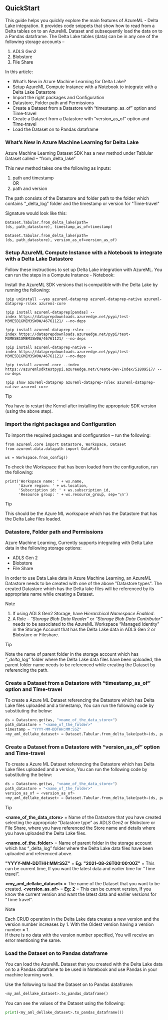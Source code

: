 ## QuickStart
This guide helps you quickly explore the main features of AzureML - Delta Lake integration. It provides code snippets that show how to read from a Delta tables on to an AzureML Dataset and subsequently load the data on to a Pandas dataframe. The Delta Lake tables (data) can be in any one of the following storage accounts –
1. ADLS Gen2
2. Blobstore
3. File Share

In this article:
* What’s New in Azure Machine Learning for Delta Lake?
* Setup AzureML Compute Instance with a Notebook to integrate with a Delta Lake Datastore 
* Import the right packages and Configuration
* Datastore, Folder path and Permissions
* Create a Dataset from a Datastore with “timestamp_as_of” option and Time-travel 
* Create a Dataset from a Datastore with “version_as_of” option and Time-travel 
* Load the Dataset on to Pandas dataframe

### What’s New in Azure Machine Learning for Delta Lake 
Azure Machine Learning Dataset SDK has a new method under Tablular Dataset called – “from_delta_lake”

This new method takes one the following as inputs:
1. path and timestamp                   
   OR  
2. path and version 

The path consists of the Datastore and folder path to the folder which contains “_delta_log” folder and the timestamp or version for "Time-travel"

Signature would look like this:
```
Dataset.Tabular.from_delta_lake(path=(ds, path_datastore), timestamp_as_of=timestamp)
```
```
Dataset.Tabular.from_delta_lake(path=(ds, path_datastore), version_as_of=version_as_of)
```

### Setup AzureML Compute Instance with a Notebook to integrate with a Delta Lake Datastore

Follow these instructions to set up Delta Lake integration with AzureML. You can run the steps in a Compute Instance - Notebook:

Install the AzureML SDK versions that is compatible with the Delta Lake by running the following:
```
!pip uninstall --yes azureml-dataprep azureml-dataprep-native azureml-dataprep-rslex azureml-core 

!pip install azureml-dataprep[pandas] --index https://dataprepdownloads.azureedge.net/pypi/test-M3ME5B1GMEM3SW0W/46761121/ --no-deps 

!pip install azureml-dataprep-rslex --index https://dataprepdownloads.azureedge.net/pypi/test-M3ME5B1GMEM3SW0W/46761121/ --no-deps 

!pip install azureml-dataprep-native --index https://dataprepdownloads.azureedge.net/pypi/test-M3ME5B1GMEM3SW0W/46761121/ --no-deps 

!pip install azureml-core --index https://azuremlsdktestpypi.azureedge.net/Create-Dev-Index/51809517/ --no-deps

!pip show azureml-dataprep azureml-dataprep-rslex azureml-dataprep-native azureml-core 
```
>[!TIP]
> You have to restart the Kernel after installing the appropriate SDK version (using the above step).

### Import the right packages and Configuration
To import the required packages and configuration – run the following:
```
from azureml.core import Datastore, Workspace, Dataset 
from azureml.data.datapath import DataPath 

ws = Workspace.from_config() 
```
To check the Workspace that has been loaded from the configuration, run the following: 
```
print('Workspace name: ' + ws.name, 
      'Azure region: ' + ws.location,
      'Subscription id: ' + ws.subscription_id,
      'Resource group: ' + ws.resource_group, sep='\n') 
```
>[!TIP]
> This should be the Azure ML workspace which has the Datastore that has the Delta Lake files loaded.

### Datastore, Folder path and Permissions
Azure Machine Learning, Currently supports integrating with Delta Lake data in the following storage options:
* ADLS Gen 2
* Blobstore
* File Share

In order to use Data Lake data in Azure Machine Learning, an AzureML Datastore needs to be created with one of the above "Datastore types".
The created Datastore which has the Delta lake files will be referenced by its appropriate name while creating a Dataset.

>[!NOTE]
> 1. If using ADLS Gen2 Storage, have *Hierarchical Namespace Enabled*.
> 2. A Role – *“Storage Blob Data Reader”* or *“Storage Blob Data Contributor”* needs to be associated to the AzureML Workspace “Managed Identity” in the Storage Account that has the Delta Lake data in ADLS Gen 2 or Blobstore or Fileshare.



>[!TIP]
 > Note the name of parent folder in the storage account which has *“_delta_log”* folder where the Delta Lake data files have been uploaded, the parent folder name needs to be referenced while creating the Dataset by referencing the path.

### Create a Dataset from a Datastore with “timestamp_as_of” option and Time-travel
To create a Azure ML Dataset referencing the Datastore which has Delta Lake files uploaded and a timestamp, You can run the following code by substituting the below:

```python
ds = Datastore.get(ws, "<name_of_the_data_store>") 
path_datastore = "<name_of_the_folder>" 
timestamp = "YYYY-MM-DDTHH:MM:SSZ" 
<my_aml_dellake_dataset> = Dataset.Tabular.from_delta_lake(path=(ds, path_datastore), timestamp_as_of=timestamp)
```

### Create a Dataset from a Datastore with “version_as_of” option and Time-travel
To create a Azure ML Dataset referencing the Datastore which has Delta Lake files uploaded and a version, You can run the following code by substituting the below:

```python
ds = Datastore.get(ws, "<name_of_the_data_store>") 
path_datastore = "<name_of_the_folder>" 
version_as_of = <version_as_of> 
<my_aml_dellake_dataset> = Dataset.Tabular.from_delta_lake(path=(ds, path_datastore), version_as_of= version_as_of)
```

>[!TIP]
> **<name_of_the_data_store>** = Name of the Datastore that you have created selecting the appropriate “Datastore type” as ADLS Gen2 or Blobstore or File Share, where you have referenced the Store name and details where you have uploaded the Delta Lake files.
>
> **<name_of_the_folder>** = Name of parent folder in the storage account which has “_delta_log” folder where the Delta Lake data files have been uploaded and referenced above.
>
> **"YYYY-MM-DDTHH:MM:SSZ"** = **Eg: "2021-08-26T00:00:00Z"** = This can be current time, If you want the latest data and earlier time for “Time travel”.
>
> **<my_aml_dellake_dataset>** = The name of the Dataset that you want to be created.
> **<version_as_of>** = **Eg: 2** = This can be current version, If you know the current version and want the latest data and earlier versions for “Time travel”.

>[!NOTE]
> Each CRUD operation in the Delta Lake data creates a new version and the version number increases by 1. With the Oldest version having a version number = 1.     
> If there is no data with the version number specified, You will receive an error mentioning the same.

### Load the Dataset on to Pandas dataframe
You can load the AzureML Dataset that you created with the Delta Lake data on to a Pandas dataframe to be used in Notebook and use Pandas in your machine learning work.  

Use the following to load the Dataset on to Pandas dataframe:
```python
<my_aml_dellake_dataset>.to_pandas_dataframe()
```

You can see the values of the Dataset using the following:
```python
print(<my_aml_dellake_dataset>.to_pandas_dataframe())
```